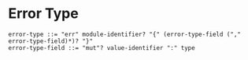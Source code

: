 # Error Type

```ebnf
error-type ::= "err" module-identifier? "{" (error-type-field ("," error-type-field)*)? "}"
error-type-field ::= "mut"? value-identifier ":" type
```
